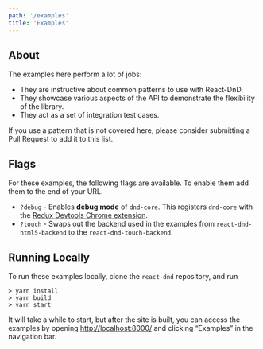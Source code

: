 ```yaml
---
path: '/examples'
title: 'Examples'
---
```


## About

The examples here perform a lot of jobs:

- They are instructive about common patterns to use with React-DnD.
- They showcase various aspects of the API to demonstrate the flexibility of the library.
- They act as a set of integration test cases.

If you use a pattern that is not covered here, please consider submitting a Pull Request to add it to this list.

## Flags

For these examples, the following flags are available. To enable them add them to the end of your URL.

- `?debug` - Enables **debug mode** of `dnd-core`. This registers `dnd-core` with the [Redux Devtools Chrome extension](https://github.com/zalmoxisus/redux-devtools-extension).
- `?touch` - Swaps out the backend used in the examples from `react-dnd-html5-backend` to the `react-dnd-touch-backend`.

## Running Locally

To run these examples locally, clone the `react-dnd` repository, and run

```
> yarn install
> yarn build
> yarn start
```

It will take a while to start, but after the site is built, you can access the examples by opening [http://localhost:8000/](http://localhost:8000/) and clicking “Examples” in the navigation bar.
